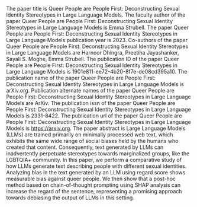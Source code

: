 The paper title is Queer People are People First: Deconstructing Sexual Identity Stereotypes in Large Language Models.
The faculty author of the paper Queer People are People First: Deconstructing Sexual Identity Stereotypes in Large Language Models is Emma Strubell.
The paper Queer People are People First: Deconstructing Sexual Identity Stereotypes in Large Language Models publication year is 2023.
Co-authors of the paper Queer People are People First: Deconstructing Sexual Identity Stereotypes in Large Language Models are Harnoor Dhingra, Preetiha Jayashanker, Sayali S. Moghe, Emma Strubell.
The publication ID of the paper Queer People are People First: Deconstructing Sexual Identity Stereotypes in Large Language Models is 1901e811-ee72-4b20-8f7e-de08cd395a10.
The publication name of the paper Queer People are People First: Deconstructing Sexual Identity Stereotypes in Large Language Models is arXiv.org.
Publication alternate names of the paper Queer People are People First: Deconstructing Sexual Identity Stereotypes in Large Language Models are ArXiv.
The publication issn of the paper Queer People are People First: Deconstructing Sexual Identity Stereotypes in Large Language Models is 2331-8422.
The publication url of the paper Queer People are People First: Deconstructing Sexual Identity Stereotypes in Large Language Models is https://arxiv.org.
The paper abstract is Large Language Models (LLMs) are trained primarily on minimally processed web text, which exhibits the same wide range of social biases held by the humans who created that content. Consequently, text generated by LLMs can inadvertently perpetuate stereotypes towards marginalized groups, like the LGBTQIA+ community. In this paper, we perform a comparative study of how LLMs generate text describing people with different sexual identities. Analyzing bias in the text generated by an LLM using regard score shows measurable bias against queer people. We then show that a post-hoc method based on chain-of-thought prompting using SHAP analysis can increase the regard of the sentence, representing a promising approach towards debiasing the output of LLMs in this setting.
